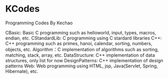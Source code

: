 # KCodes
Programming Codes By Kechao

CBasic: Basic C programming such as helloworld, input, types, macros, endian, etc.
CStandardLib: C programming using C stardard libraries
C++: C++ programming such as primes, hanoi, calendar, sorting, numbers, objects, etc.
Algorithm：C implementation of algorithms such as sorting, matching, stack, array, etc.
DataStructure: C++ implementation of data structures, only list for now
DesignPatterns: C++ implementation of design patterns
Web: Web programming using HTML, jsp, Java(Servlet, Spring, Hibernate), etc. 
